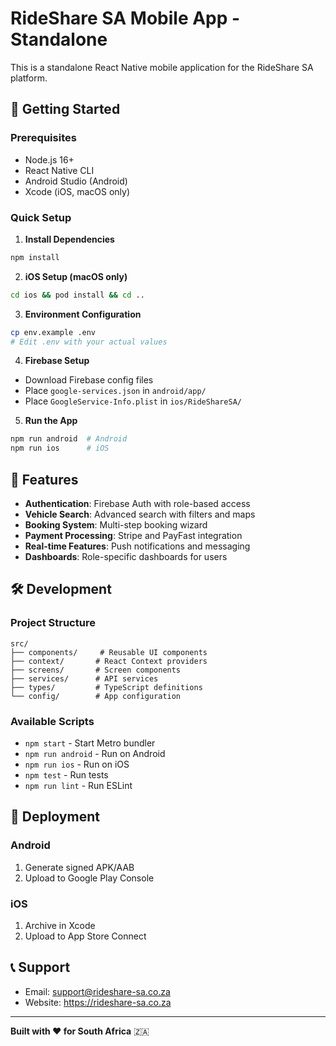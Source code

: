 # RideShare SA Mobile App - Standalone

This is a standalone React Native mobile application for the RideShare SA platform.

## 🚀 Getting Started

### Prerequisites
- Node.js 16+
- React Native CLI
- Android Studio (Android)
- Xcode (iOS, macOS only)

### Quick Setup

1. **Install Dependencies**
```bash
npm install
```

2. **iOS Setup (macOS only)**
```bash
cd ios && pod install && cd ..
```

3. **Environment Configuration**
```bash
cp env.example .env
# Edit .env with your actual values
```

4. **Firebase Setup**
- Download Firebase config files
- Place `google-services.json` in `android/app/`
- Place `GoogleService-Info.plist` in `ios/RideShareSA/`

5. **Run the App**
```bash
npm run android  # Android
npm run ios      # iOS
```

## 📱 Features

- **Authentication**: Firebase Auth with role-based access
- **Vehicle Search**: Advanced search with filters and maps
- **Booking System**: Multi-step booking wizard
- **Payment Processing**: Stripe and PayFast integration
- **Real-time Features**: Push notifications and messaging
- **Dashboards**: Role-specific dashboards for users

## 🛠️ Development

### Project Structure
```
src/
├── components/     # Reusable UI components
├── context/       # React Context providers
├── screens/       # Screen components
├── services/      # API services
├── types/         # TypeScript definitions
└── config/        # App configuration
```

### Available Scripts
- `npm start` - Start Metro bundler
- `npm run android` - Run on Android
- `npm run ios` - Run on iOS
- `npm test` - Run tests
- `npm run lint` - Run ESLint

## 🚀 Deployment

### Android
1. Generate signed APK/AAB
2. Upload to Google Play Console

### iOS
1. Archive in Xcode
2. Upload to App Store Connect

## 📞 Support

- Email: support@rideshare-sa.co.za
- Website: https://rideshare-sa.co.za

---

**Built with ❤️ for South Africa** 🇿🇦
